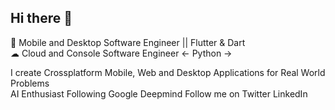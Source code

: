 ## Hi there 👋

📱 Mobile and Desktop Software Engineer || Flutter & Dart <br/>
 ☁ Cloud and Console Software Engineer <- Python -> <br/>


I create Crossplatform Mobile, Web and Desktop Applications for Real World Problems<br/>
AI Enthusiast Following Google Deepmind
Follow me on 
Twitter
LinkedIn

